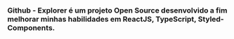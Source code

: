 ### Github - Explorer é um projeto Open Source desenvolvido a fim melhorar minhas habilidades em ReactJS, TypeScript, Styled-Components.
